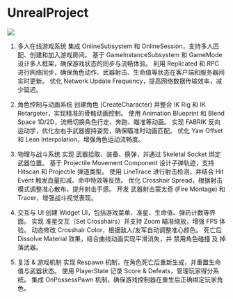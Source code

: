 # UnrealProject

![](https://example.com/demo.gif)

1. 多人在线游戏系统
集成 OnlineSubsystem 和 OnlineSession，支持多人匹配、创建和加入游戏房间。
基于 GameInstanceSubsystem 和 GameMode 设计多人框架，确保游戏状态的同步与流畅体验。
利用 Replicated 和 RPC 进行网络同步，确保角色动作、武器射击、生命值等状态在客户端和服务器间实时更新。
优化 Network Update Frequency，提高网络数据传输效率，减少延迟。

2. 角色控制与动画系统
创建角色 (CreateCharacter) 并整合 IK Rig 和 IK Retargeter，实现精准的骨骼动画控制。
使用 Animation Blueprint 和 Blend Space 1D/2D，流畅切换角色行走、奔跑、瞄准等动画。
实现 FABRIK 反向运动学，优化左右手武器握持姿势，确保瞄准时动画匹配。
优化 Yaw Offset 和 Lean Interpolation，增强角色运动流畅度。

3. 物理与战斗系统
实现 武器拾取、装备、换弹，并通过 Skeletal Socket 绑定武器位置。
基于 Projectile Movement Component 设计子弹轨迹，支持 Hitscan 和 Projectile 弹道类型。
使用 LineTrace 进行射击检测，并结合 Hit Event 触发血量扣减、命中特效等反馈。
优化 Crosshair Spread，根据射击模式调整准心散布，提升射击手感。
开发 武器射击蒙太奇 (Fire Montage) 和 Tracer，增强战斗视觉表现。

4. 交互与 UI
创建 Widget UI，包括游戏菜单、准星、生命值、弹药计数等界面。
实现 准星交互（Set Crosshairs）并支持 Zoom 瞄准缩放，增强 FPS 体验。
动态修改 Crosshair Color，根据敌人/友军自动调整准心颜色。
死亡后 Dissolve Material 效果，结合曲线动画实现平滑消失，并 禁用角色碰撞 及 掉落武器。

5. 复活 & 游戏机制
实现 Respawn 机制，在角色死亡后重新生成，并重置生命值与武器状态。
使用 PlayerState 记录 Score & Defeats，管理玩家得分系统。
集成 OnPossessPawn 机制，确保游戏控制器在重生后正确绑定玩家角色。